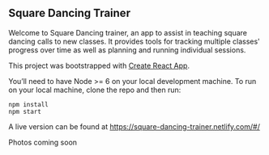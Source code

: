 ## Square Dancing Trainer

Welcome to Square Dancing trainer, an app to assist in teaching square dancing calls to new classes. It provides tools for tracking multiple classes' progress over time as well as planning and running individual sessions.

This project was bootstrapped with [Create React App](https://github.com/facebookincubator/create-react-app).

You’ll need to have Node >= 6 on your local development machine.
To run on your local machine, clone the repo and then run:
```
npm install
npm start
```

A live version can be found at https://square-dancing-trainer.netlify.com/#/

Photos coming soon